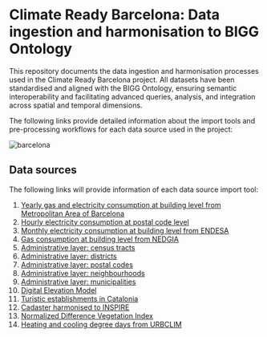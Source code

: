 # Climate Ready Barcelona: Data ingestion and harmonisation to BIGG Ontology

This repository documents the data ingestion and harmonisation processes used in the Climate Ready Barcelona project. All datasets have been standardised and aligned with the BIGG Ontology, ensuring semantic interoperability and facilitating advanced queries, analysis, and integration across spatial and temporal dimensions.

The following links provide detailed information about the import tools and pre-processing workflows for each data source used in the project:

![barcelona](../../resources/barcelona.png)

## Data sources

The following links will provide information of each data source import tool:

1. [Yearly gas and electricity consumption at building level from Metropolitan Area of Barcelona](sources/AMB_consumptions/README.md)
2. [Hourly electricity consumption at postal code level](sources/datadis/README.md)
3. [Monthly electricity consumption at building level from ENDESA](sources/Endesa/README.md)
4. [Gas consumption at building level from NEDGIA](sources/nedgia/README.md)
5. [Administrative layer: census tracts](sources/census_tracts/README.md)
6. [Administrative layer: districts](sources/districts/README.md)
7. [Administrative layer: postal codes](sources/postal_codes/README.md)
8. [Administrative layer: neighbourhoods](sources/neighbourhoods/README.md)
9. [Administrative layer: municipalities](sources/municipalities/README.md)
10. [Digital Elevation Model](sources/EMG/README.md)
11. [Turistic establishments in Catalonia](sources/HUTS/README.md)
12. [Cadaster harmonised to INSPIRE](sources/Inspire/README.md)
13. [Normalized Difference Vegetation Index](sources/NDVI/README.md)
14. [Heating and cooling degree days from URBCLIM](sources/urbclim/README.md)

